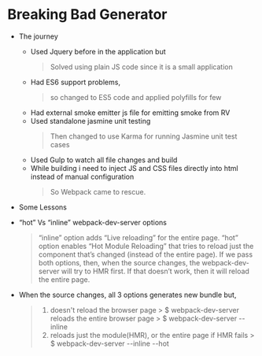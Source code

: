 # Breaking Bad Generator

* The journey
    - Used Jquery before in the application but
        > Solved using plain JS code since it is a small application
    - Had ES6 support problems, 
        > so changed to ES5 code and applied polyfills for few
    - Had external smoke emitter js file for emitting smoke from RV 
    - Used standalone jasmine unit testing 
        > Then changed to use Karma for running Jasmine unit test cases
    - Used Gulp to watch all file changes and build
    - While building i need to inject JS and CSS files directly into html instead of manual configuration
        > So Webpack came to rescue.  

* Some Lessons

- “hot” Vs “inline” webpack-dev-server options
    >“inline” option adds “Live reloading” for the entire page. “hot” option enables “Hot Module Reloading” that tries to reload just the component that’s changed (instead of the entire page). If we pass both options, then, when the source changes, the webpack-dev-server will try to HMR first. If that doesn’t work, then it will reload the entire page.

- When the source changes, all 3 options generates new bundle but,
 
    > 1. doesn't reload the browser page
        > $ webpack-dev-server
    > reloads the entire browser page
        > $ webpack-dev-server --inline
    > 3. reloads just the module(HMR), or the entire page if HMR fails
        > $ webpack-dev-server  --inline --hot
        